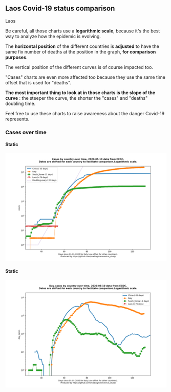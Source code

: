 ## Laos Covid-19 status comparison 

Laos



Be careful, all those charts use a **logarithmic scale**, because it's the best way to analyze how the epidemic is evolving.
 
The **horizontal position** of the different countries is **adjusted** to have the same fix number of deaths at the position in the graph, **for comparison purposes**.

The vertical position of the different curves is of course impacted too.

"Cases" charts are even more affected too because they use the same time offset that is used for "deaths".

**The most important thing to look at in those charts is the slope of the curve** : the steeper the curve, the shorter the "cases" and "deaths" doubling time.

Feel free to use these charts to raise awareness about the danger Covid-19 represents. 


 
### Cases over time
 
#### Static
![Laos covid-19 cases static chart](https://raw.githubusercontent.com/madlag/coronavirus_study/master/notebooks/graphs/2020-05-10/countries/Laos/2020-05-10_Laos_cases.png "Laos covid-19 cases static chart")   
 
#### Static
![Laos covid-19 daily cases static chart](https://raw.githubusercontent.com/madlag/coronavirus_study/master/notebooks/graphs/2020-05-10/countries/Laos/2020-05-10_Laos_day_cases.png "Laos covid-19 day_cases static chart")   

